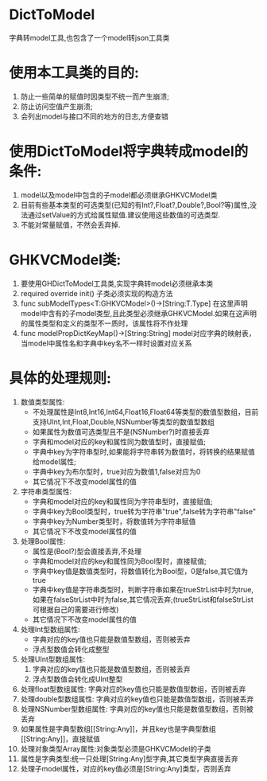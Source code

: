 # DictToModel
字典转model工具,也包含了一个model转json工具类
# 使用本工具类的目的:
 1. 防止一些简单的赋值时因类型不统一而产生崩溃;
 2. 防止访问空值产生崩溃;
 3. 会列出model与接口不同的地方的日志,方便查错
 
 # 使用DictToModel将字典转成model的条件:
 1. model以及model中包含的子model都必须继承GHKVCModel类
 2. 目前有些基本类型的可选类型(已知的有Int?,Float?,Double?,Bool?等)属性,没法通过setValue的方式给属性赋值.建议使用这些数值的可选类型.
 3. 不能对常量赋值，不然会丢弃掉.
 
 # GHKVCModel类:
 1. 要使用GHDictToModel工具类,实现字典转model必须继承本类
 2. required override init()
    子类必须实现的构造方法
 3. func subModelTypes<T:GHKVCModel>()->[String:T.Type]
    在这里声明model中含有的子model类型,且此类型必须继承GHKVCModel.如果在这声明的属性类型和定义的类型不一质时，该属性将不作处理
 4. func modelPropDictKeyMap()->[String:String]
    model对应字典的映射表，当model中属性名和字典中key名不一样时设置对应关系
  
 # 具体的处理规则:
 1. 数值类型属性:
     - 不处理属性是Int8,Int16,Int64,Float16,Float64等类型的数值型数组，目前支持UInt,Int,Float,Double,NSNumber等类型的数值型数组
     - 如果属性为数值可选类型且不是(NSNumber?)时直接丢弃
     - 字典和model对应的key和属性同为数值型时，直接赋值;
     - 字典中key为字符串型时,如果能将字符串转为数值时，将转换的结果赋值给model属性;
     - 字典中key为布尔型时，true对应为数值1,false对应为0
     - 其它情况下不改变model属性的值
 2. 字符串类型属性:
     - 字典和model对应的key和属性同为字符串型时，直接赋值;
     - 字典中key为Bool类型时，true转为字符串"true",false转为字符串"false"
     - 字典中key为Number类型时，将数值转为字符串赋值
     - 其它情况下不改变model属性的值
 3. 处理Bool属性:
     - 属性是(Bool?)型会直接丢弃,不处理
     - 字典和model对应的key和属性同为Bool型时，直接赋值;
     - 字典中key值是数值类型时，将数值转化为Bool型，0是false,其它值为true
     - 字典中key值是字符串类型时，判断字符串如果在trueStrList中时为true,如果在falseStrList中时为false,其它情况丢弃;(trueStrList和falseStrList可根据自己的需要进行修改)
     - 其它情况下不改变model属性的值
 4. 处理Int型数组属性:
     - 字典对应的key值也只能是数值型数组，否则被丢弃
     - 浮点型数值会转化成整型
 5. 处理UInt型数组属性:
     1. 字典对应的key值也只能是数值型数组，否则被丢弃
     2. 浮点型数值会转化成UInt整型
 6. 处理float型数组属性:
     字典对应的key值也只能是数值型数组，否则被丢弃
 7. 处理double型数组属性:
     字典对应的key值也只能是数值型数组，否则被丢弃
 8. 处理NSNumber型数组属性:
     字典对应的key值也只能是数值型数组，否则被丢弃
 9. 如果属性是字典型数组[[String:Any]]，并且key也是字典型数组[[String:Any]]，直接赋值
 10. 处理对象类型Array属性:对象类型必须是GHKVCModel的子类
 11. 属性是字典类型:统一只处理[String:Any]型字典,其它类型字典直接丢弃
 12. 处理子model属性，对应的key值必须是[String:Any]类型，否则丢弃

